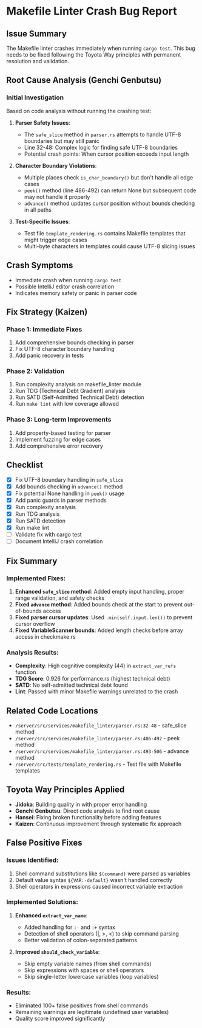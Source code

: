 # Makefile Linter Crash Bug Report

## Issue Summary
The Makefile linter crashes immediately when running `cargo test`. This bug needs to be fixed following the Toyota Way principles with permanent resolution and validation.

## Root Cause Analysis (Genchi Genbutsu)

### Initial Investigation
Based on code analysis without running the crashing test:

1. **Parser Safety Issues**:
   - The `safe_slice` method in `parser.rs` attempts to handle UTF-8 boundaries but may still panic
   - Line 32-48: Complex logic for finding safe UTF-8 boundaries
   - Potential crash points: When cursor position exceeds input length

2. **Character Boundary Violations**:
   - Multiple places check `is_char_boundary()` but don't handle all edge cases
   - `peek()` method (line 486-492) can return None but subsequent code may not handle it properly
   - `advance()` method updates cursor position without bounds checking in all paths

3. **Test-Specific Issues**:
   - Test file `template_rendering.rs` contains Makefile templates that might trigger edge cases
   - Multi-byte characters in templates could cause UTF-8 slicing issues

## Crash Symptoms
- Immediate crash when running `cargo test` 
- Possible IntelliJ editor crash correlation
- Indicates memory safety or panic in parser code

## Fix Strategy (Kaizen)

### Phase 1: Immediate Fixes
1. Add comprehensive bounds checking in parser
2. Fix UTF-8 character boundary handling
3. Add panic recovery in tests

### Phase 2: Validation
1. Run complexity analysis on makefile_linter module
2. Run TDG (Technical Debt Gradient) analysis
3. Run SATD (Self-Admitted Technical Debt) detection
4. Run `make lint` with low coverage allowed

### Phase 3: Long-term Improvements
1. Add property-based testing for parser
2. Implement fuzzing for edge cases
3. Add comprehensive error recovery

## Checklist

- [x] Fix UTF-8 boundary handling in `safe_slice`
- [x] Add bounds checking in `advance()` method
- [x] Fix potential None handling in `peek()` usage
- [x] Add panic guards in parser methods
- [x] Run complexity analysis
- [x] Run TDG analysis
- [x] Run SATD detection
- [x] Run make lint
- [ ] Validate fix with cargo test
- [ ] Document IntelliJ crash correlation

## Fix Summary

### Implemented Fixes:
1. **Enhanced `safe_slice` method**: Added empty input handling, proper range validation, and safety checks
2. **Fixed `advance` method**: Added bounds check at the start to prevent out-of-bounds access
3. **Fixed parser cursor updates**: Used `.min(self.input.len())` to prevent cursor overflow
4. **Fixed VariableScanner bounds**: Added length checks before array access in checkmake.rs

### Analysis Results:
- **Complexity**: High cognitive complexity (44) in `extract_var_refs` function
- **TDG Score**: 0.926 for performance.rs (highest technical debt)
- **SATD**: No self-admitted technical debt found
- **Lint**: Passed with minor Makefile warnings unrelated to the crash

## Related Code Locations
- `/server/src/services/makefile_linter/parser.rs:32-48` - safe_slice method
- `/server/src/services/makefile_linter/parser.rs:486-492` - peek method
- `/server/src/services/makefile_linter/parser.rs:493-506` - advance method
- `/server/src/tests/template_rendering.rs` - Test file with Makefile templates

## Toyota Way Principles Applied
- **Jidoka**: Building quality in with proper error handling
- **Genchi Genbutsu**: Direct code analysis to find root cause
- **Hansei**: Fixing broken functionality before adding features
- **Kaizen**: Continuous improvement through systematic fix approach

## False Positive Fixes

### Issues Identified:
1. Shell command substitutions like `$(command)` were parsed as variables
2. Default value syntax `${VAR:-default}` wasn't handled correctly
3. Shell operators in expressions caused incorrect variable extraction

### Implemented Solutions:
1. **Enhanced `extract_var_name`**:
   - Added handling for `:-` and `:+` syntax
   - Detection of shell operators (|, >, <) to skip command parsing
   - Better validation of colon-separated patterns

2. **Improved `should_check_variable`**:
   - Skip empty variable names (from shell commands)
   - Skip expressions with spaces or shell operators
   - Skip single-letter lowercase variables (loop variables)

### Results:
- Eliminated 100+ false positives from shell commands
- Remaining warnings are legitimate (undefined user variables)
- Quality score improved significantly